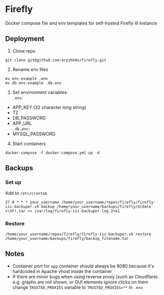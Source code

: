 # Firefly
Docker compose file and env templates for self-hosted Firefly III instance
## Deployment
1. Clone repo
```
git clone git@github.com:aryzhk0v/firefly.git
```
2. Rename env files
```
mv env.example .env
mv db.env.example .db.env
```
3. Set environment variables:  
`.env`:
- APP_KEY (32 character long string)
- TZ
- DB_PASSWORD
- APP_URL  
`.db.env`:
- MYSQL_PASSWORD
4. Start containers
```
docker-compose -f docker-compose.yml up -d
```
## Backups
### Set up

Add to `/etc/crontab`
```
27 0 * * * your_username /home/your_username/repos/firefly/firefly-iii-backuper.sh backup /home/your_username/backups/firefly/$(date +\%F).tar >> /var/log/firefly-iii-backuper.log 2>&1
```
### Restore
```
/home/your_username/repos/firefly/firefly-iii-backuper.sh restore /home/your_username/backups/firefly/backup_filename.tar
```

## Notes

- Container port for `app` container should always be 8080 because it's hardcoded in Apache vhost inside the container
- If there are minor bugs when using reverse proxy (such as Cloudflare). e.g. graphs are not shown, or GUI elements ignore clicks on them change `TRUSTED_PROXIES` variable to `TRUSTED_PROXIES=**` in `.env`
